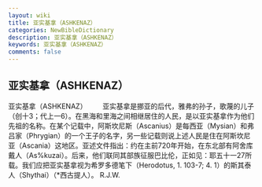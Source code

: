 ```yaml
---
layout: wiki
title: 亚实基拿（ASHKENAZ）
categories: NewBibleDictionary
description: 亚实基拿（ASHKENAZ）
keywords: 亚实基拿（ASHKENAZ）
comments: false
---
```


## 亚实基拿（ASHKENAZ）



亚实基拿（ASHKENAZ）
　　亚实基拿是挪亚的后代，雅弗的孙子，歌蔑的儿子（创十3；代上一6）。在黑海和里海之间相继居住的人民，是以亚实基拿作为他们先祖的名称。在某个记载中，阿斯坎尼斯（Ascanius）是每西亚（Mysian）和弗吕家（Phrygian）的一个王子的名字，另一些记载则说上述人民是住在阿斯坎尼亚（Ascania）这地区。亚述文件指出：约在主前720年开始，在东北部有阿舍库戴人（As%kuzai）。后来，他们联同其部族征服巴比伦，正如见：耶五十一27所载。我们应把亚实基拿视为希罗多德笔下（Herodotus, 1. 103-7; 4. 1）的斯其泰人（Shythai）（*西古提人）。
R.J.W.



